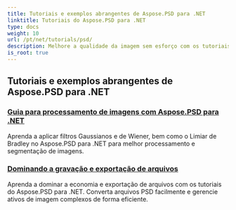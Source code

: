 ```yaml
---
title: Tutoriais e exemplos abrangentes de Aspose.PSD para .NET
linktitle: Tutoriais do Aspose.PSD para .NET
type: docs
weight: 10
url: /pt/net/tutorials/psd/
description: Melhore a qualidade da imagem sem esforço com os tutoriais do Aspose.PSD para .NET. Domine o processamento de imagens, a manipulação de arquivos PSD, o tratamento de texto e fontes e muito mais.
is_root: true
---
```


## Tutoriais e exemplos abrangentes de Aspose.PSD para .NET 
### [Guia para processamento de imagens com Aspose.PSD para .NET](./guide-image-processing/)
Aprenda a aplicar filtros Gaussianos e de Wiener, bem como o Limiar de Bradley no Aspose.PSD para .NET para melhor processamento e segmentação de imagens.
### [Dominando a gravação e exportação de arquivos](./mastering-file-saving-and-exporting/)
Aprenda a dominar a economia e exportação de arquivos com os tutoriais do Aspose.PSD para .NET. Converta arquivos PSD facilmente e gerencie ativos de imagem complexos de forma eficiente.